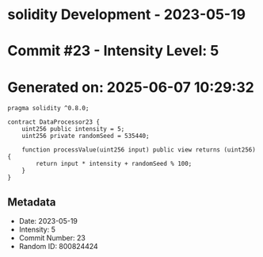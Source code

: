 ﻿# solidity Development - 2023-05-19
# Commit #23 - Intensity Level: 5
# Generated on: 2025-06-07 10:29:32
```solidity
pragma solidity ^0.8.0;

contract DataProcessor23 {
    uint256 public intensity = 5;
    uint256 private randomSeed = 535440;

    function processValue(uint256 input) public view returns (uint256) {
        return input * intensity + randomSeed % 100;
    }
}
```
## Metadata
- Date: 2023-05-19
- Intensity: 5
- Commit Number: 23
- Random ID: 800824424
